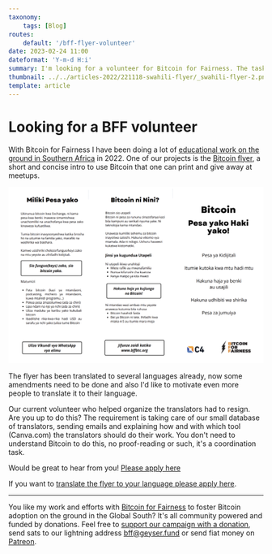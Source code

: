 ```yaml
---
taxonomy:
    tags: [Blog]
routes:
    default: '/bff-flyer-volunteer'
date: 2023-02-24 11:00
dateformat: 'Y-m-d H:i'
summary: I'm looking for a volunteer for Bitcoin for Fairness. The task is to coordinate the translators for the Bitcoin flyer.
thumbnail: ../../articles-2022/221118-swahili-flyer/_swahili-flyer-2.png
template: article 
---
```


# Looking for a BFF volunteer

With Bitcoin for Fairness I have been doing a lot of [educational work on the ground in Southern Africa](/bitcoin-africa-review-2022) in 2022. One of our projects is the [Bitcoin flyer](https://bffbtc.org/flyer), a short and concise intro to use Bitcoin that one can print and give away at meetups. 

![Bitcoin flyer in Swahili](../../articles-2022/221118-swahili-flyer/_swahili-flyer.png)

The flyer has been translated to several languages already, now some amendments need to be done and also I'd like to motivate even more people to translate it to their language.

Our current volunteer who helped organize the translators had to resign. Are you up to do this? The requirement is taking care of our small database of translators, sending emails and explaining how and with which tool (Canva.com) the translators should do their work. You don't need to understand Bitcoin to do this, no proof-reading or such, it's a coordination task.

Would be great to hear from you! [Please apply here](https://anitaposch.com/contact)

If you want to [translate the flyer to your language please apply here](https://bffbtc.org/translate/).

---
You like my work and efforts with [Bitcoin for Fairness](https://bffbtc.org) to foster Bitcoin adoption on the ground in the Global South? It's all community powered and funded by donations. Feel free to [support our campaign with a donation](https://anita.link/geyser), send sats to our lightning address bff@geyser.fund or send fiat money on [Patreon](https://patreon.com/anitaposch).
